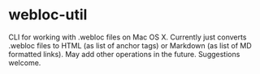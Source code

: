 webloc-util
===========

CLI for working with .webloc files on Mac OS X. Currently just converts .webloc files to HTML (as list of anchor tags) or Markdown (as list of MD formatted links). May add other operations in the future. Suggestions welcome.
